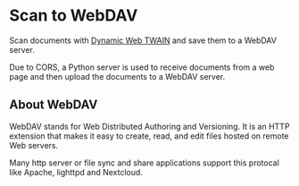 # Scan to WebDAV

Scan documents with [Dynamic Web TWAIN](https://www.dynamsoft.com/web-twain/overview/) and save them to a WebDAV server.

Due to CORS, a Python server is used to receive documents from a web page and then upload the documents to a WebDAV server.

## About WebDAV

WebDAV stands for Web Distributed Authoring and Versioning. It is an HTTP extension that makes it easy to create, read, and edit files hosted on remote Web servers.

Many http server or file sync and share applications support this protocal like Apache, lighttpd and Nextcloud.

